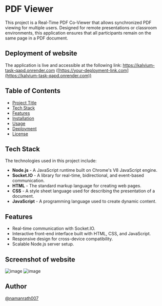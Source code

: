 # PDF Viewer

This project is a Real-Time PDF Co-Viewer that allows synchronized PDF viewing for multiple users. Designed for remote presentations or classroom environments, this application ensures that all participants remain on the same page in a PDF document.

## Deployment of website
The application is live and accessible at the following link:
https://kalvium-task-qapd.onrender.com
([https://your-deployment-link.com](https://kalvium-task-qapd.onrender.com))

## Table of Contents
- [Project Title](#project-title)
- [Tech Stack](#tech-stack)
- [Features](#features)
- [Installation](#installation)
- [Usage](#usage)
- [Deployment](#deployment)
- [License](#license)

## Tech Stack
The technologies used in this project include:
- **Node.js** - A JavaScript runtime built on Chrome's V8 JavaScript engine.
- **Socket.IO** - A library for real-time, bidirectional, and event-based communication.
- **HTML** - The standard markup language for creating web pages.
- **CSS** - A style sheet language used for describing the presentation of a document.
- **JavaScript** - A programming language used to create dynamic content.

## Features
- Real-time communication with Socket.IO.
- Interactive front-end interface built with HTML, CSS, and JavaScript.
- Responsive design for cross-device compatibility.
- Scalable Node.js server setup.

## Screenshot of website
![image](https://github.com/user-attachments/assets/eac01612-fd5b-4361-bde7-6efd53ba0454)
![image](https://github.com/user-attachments/assets/c8f3e83f-e55a-43eb-af43-5c5d1a35cf0b)

## Author
[@namanrath007](https://github.com/namanrath007)




